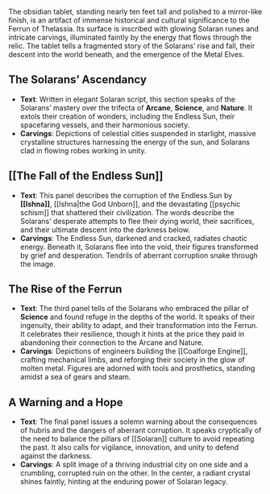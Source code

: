 

The obsidian tablet, standing nearly ten feet tall and polished to a mirror-like finish, is an artifact of immense historical and cultural significance to the Ferrun of Thelassia. Its surface is inscribed with glowing Solaran runes and intricate carvings, illuminated faintly by the energy that flows through the relic. The tablet tells a fragmented story of the Solarans’ rise and fall, their descent into the world beneath, and the emergence of the Metal Elves.


## The Solarans’ Ascendancy
- **Text**: Written in elegant Solaran script, this section speaks of the Solarans’ mastery over the trifecta of **Arcane**, **Science**, and **Nature**. It extols their creation of wonders, including the Endless Sun, their spacefaring vessels, and their harmonious society.
- **Carvings**: Depictions of celestial cities suspended in starlight, massive crystalline structures harnessing the energy of the sun, and Solarans clad in flowing robes working in unity.

## [[The Fall of the Endless Sun]]
- **Text**: This panel describes the corruption of the Endless Sun by **[[Ishna]]**, [[Ishna|the God Unborn]], and the devastating [[psychic schism]] that shattered their civilization. The words describe the Solarans’ desperate attempts to flee their dying world, their sacrifices, and their ultimate descent into the darkness below.
- **Carvings**: The Endless Sun, darkened and cracked, radiates chaotic energy. Beneath it, Solarans flee into the void, their figures transformed by grief and desperation. Tendrils of aberrant corruption snake through the image.

## The Rise of the Ferrun
- **Text**: The third panel tells of the Solarans who embraced the pillar of **Science** and found refuge in the depths of the world. It speaks of their ingenuity, their ability to adapt, and their transformation into the Ferrun. It celebrates their resilience, though it hints at the price they paid in abandoning their connection to the Arcane and Nature.
- **Carvings**: Depictions of engineers building the [[Coalforge Engine]], crafting mechanical limbs, and reforging their society in the glow of molten metal. Figures are adorned with tools and prosthetics, standing amidst a sea of gears and steam.

## A Warning and a Hope
- **Text**: The final panel issues a solemn warning about the consequences of hubris and the dangers of aberrant corruption. It speaks cryptically of the need to balance the pillars of [[Solaran]] culture to avoid repeating the past. It also calls for vigilance, innovation, and unity to defend against the darkness.
- **Carvings**: A split image of a thriving industrial city on one side and a crumbling, corrupted ruin on the other. In the center, a radiant crystal shines faintly, hinting at the enduring power of Solaran legacy.